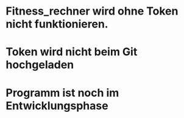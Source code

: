 # Fitness_rechner wird ohne Token nicht funktionieren.
# Token wird nicht beim Git hochgeladen
# Programm ist noch im Entwicklungsphase
